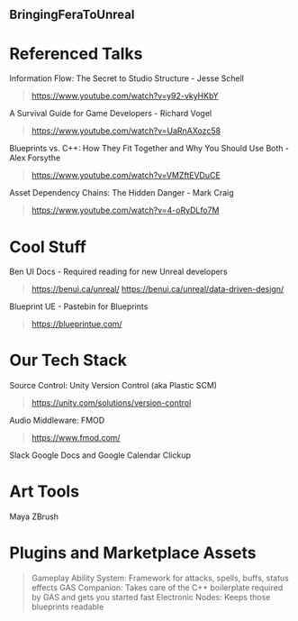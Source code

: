 ## BringingFeraToUnreal

# Referenced Talks

Information Flow: The Secret to Studio Structure - Jesse Schell
> https://www.youtube.com/watch?v=y92-vkyHKbY

A Survival Guide for Game Developers - Richard Vogel
> https://www.youtube.com/watch?v=UaRnAXozc58

Blueprints vs. C++: How They Fit Together and Why You Should Use Both - Alex Forsythe 
> https://www.youtube.com/watch?v=VMZftEVDuCE
   
Asset Dependency Chains: The Hidden Danger - Mark Craig
> https://www.youtube.com/watch?v=4-oRyDLfo7M

# Cool Stuff
Ben UI Docs - Required reading for new Unreal developers
> https://benui.ca/unreal/
> https://benui.ca/unreal/data-driven-design/

Blueprint UE - Pastebin for Blueprints
> https://blueprintue.com/

# Our Tech Stack
Source Control: Unity Version Control (aka Plastic SCM)
> https://unity.com/solutions/version-control

Audio Middleware: FMOD
> https://www.fmod.com/

Slack
Google Docs and Google Calendar
Clickup

# Art Tools
Maya
ZBrush

# Plugins and Marketplace Assets
> Gameplay Ability System: Framework for attacks, spells, buffs, status effects
> GAS Companion: Takes care of the C++ boilerplate required by GAS and gets you started fast
> Electronic Nodes: Keeps those blueprints readable

